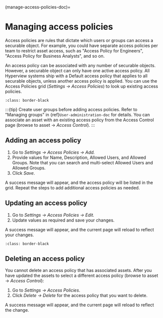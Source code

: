 (manage-access-policies-doc)=

# Managing access policies

Access policies are rules that dictate which users or groups can access a securable object. For example, you could have separate access policies per team to restrict asset access, such as "Access Policy for Engineers", "Access Policy for Business Analysts", and so on.

An access policy can be associated with any number of securable objects. However, a securable object can only have one active access policy. All Hyperview systems ship with a Default access policy that applies to all securable objects, unless another access policy is applied. You can use the Access Policies grid (*Settings → Access Policies*) to look up existing access policies.

```{image} /settings/media/access_policies_1.png
:class: border-black
```

:::{tip}
Create user groups before adding access policies. Refer to "Managing groups" in {ref}`User-administration-doc` for details. You can associate an asset with an existing access policy from the Access Control page (browse to asset → *Access Control*).
:::

## Adding an access policy

1. Go to *Settings → Access Policies → Add.*
2. Provide values for Name, Description, Allowed Users, and Allowed Groups. Note that you can search and multi-select Allowed Users and Allowed Groups.
3. Click *Save*.

A success message will appear, and the access policy will be listed in the grid. Repeat the steps to add additional access policies as needed.

## Updating an access policy

1. Go to *Settings → Access Policies → Edit.*
2. Update values as required and save your changes.

A success message will appear, and the current page will reload to reflect your changes.

```{image} /settings/media/access_policies_2.png
:class: border-black
```

## Deleting an access policy

You cannot delete an access policy that has associated assets. After you have updated the assets to select a different access policy (browse to asset → *Access Control*):

1. Go to *Settings → Access Policies*.
2. Click *Delete → Delete* for the access policy that you want to delete.

A success message will appear, and the current page will reload to reflect the change.
